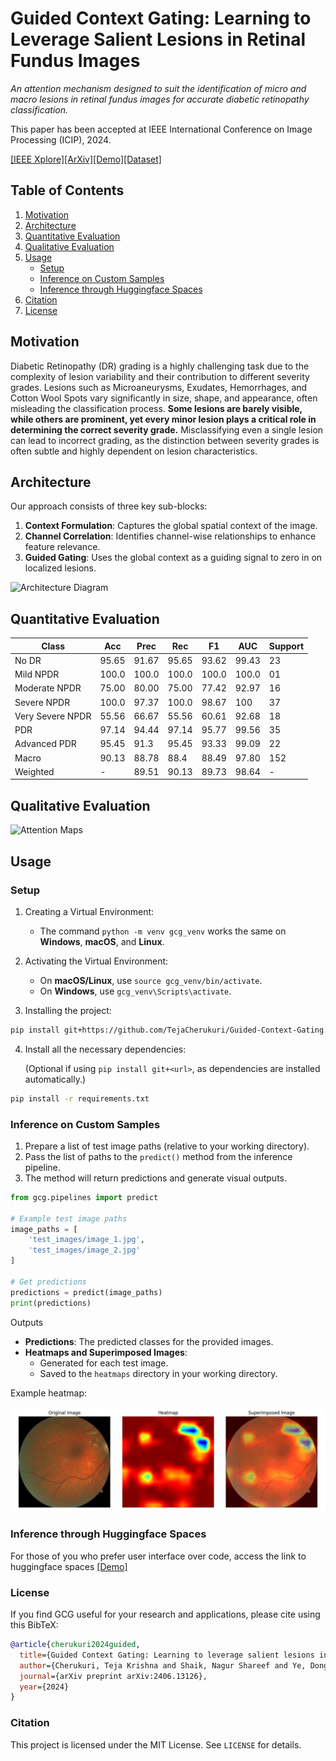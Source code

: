 # Guided Context Gating: Learning to Leverage Salient Lesions in Retinal Fundus Images

_An attention mechanism designed to suit the identification of micro and macro lesions in retinal fundus images for accurate diabetic retinopathy classification._

This paper has been accepted at IEEE International Conference on Image Processing (ICIP), 2024.


[[IEEE Xplore]](https://ieeexplore.ieee.org/document/10647604)[[ArXiv]](https://arxiv.org/abs/2406.13126)[[Demo]](https://huggingface.co/spaces/tejacherukuri/retinal-lesion-detector)[[Dataset]](https://zenodo.org/records/4647952)

## Table of Contents
1. [Motivation](#motivation)
2. [Architecture](#architecture)
3. [Quantitative Evaluation](#quantitative-evaluation)
4. [Qualitative Evaluation](#qualitative-evaluation)
5. [Usage](#usage)
   - [Setup](#setup)
   - [Inference on Custom Samples](#inference-on-custom-samples)
   - [Inference through Huggingface Spaces](#inference-through-huggingface-spaces)
6. [Citation](#citation)
7. [License](#license)

## Motivation
Diabetic Retinopathy (DR) grading is a highly challenging task due to the complexity of lesion variability and their contribution to different severity grades. Lesions such as Microaneurysms, Exudates, Hemorrhages, and Cotton Wool Spots vary significantly in size, shape, and appearance, often misleading the classification process. **Some lesions are barely visible, while others are prominent, yet every minor lesion plays a critical role in determining the correct severity grade.** Misclassifying even a single lesion can lead to incorrect grading, as the distinction between severity grades is often subtle and highly dependent on lesion characteristics.

## Architecture
Our approach consists of three key sub-blocks:
1. **Context Formulation**: Captures the global spatial context of the image.
2. **Channel Correlation**: Identifies channel-wise relationships to enhance feature relevance.
3. **Guided Gating**: Uses the global context as a guiding signal to zero in on localized lesions.

![Architecture Diagram](architecture.jpg)

## Quantitative Evaluation
| Class | Acc   | Prec  | Rec   | F1    | AUC    | Support |
|-------|-------|-------|-------|-------|--------|-------|
| No DR | 95.65 | 91.67 | 95.65 | 93.62 | 99.43  | 23    |
| Mild NPDR | 100.0 | 100.0 | 100.0 | 100.0 | 100.0  | 01    |
| Moderate NPDR | 75.00 | 80.00 | 75.00 | 77.42 | 92.97  | 16    |
| Severe NPDR | 100.0 | 97.37 | 100.0 | 98.67 | 100    | 37    |
| Very Severe NPDR | 55.56 | 66.67 | 55.56 | 60.61 | 92.68  | 18    |
| PDR | 97.14 | 94.44 | 97.14 | 95.77 | 99.56  | 35    |
| Advanced PDR | 95.45 | 91.3  | 95.45 | 93.33 | 99.09  | 22    |
| Macro | 90.13 | 88.78 | 88.4  | 88.49 | 97.80  | 152   |
| Weighted | -   | 89.51 | 90.13 | 89.73 | 98.64  | -     |

## Qualitative Evaluation
![Attention Maps](qualitative_result.png)

## Usage
### Setup
1. Creating a Virtual Environment:
   - The command `python -m venv gcg_venv` works the same on **Windows**, **macOS**, and **Linux**.

2. Activating the Virtual Environment:
   - On **macOS/Linux**, use `source gcg_venv/bin/activate`.
   - On **Windows**, use `gcg_venv\Scripts\activate`.
     
3. Installing the project:
```bash
pip install git+https://github.com/TejaCherukuri/Guided-Context-Gating.git
```
4. Install all the necessary dependencies:
   
   (Optional if using `pip install git+<url>`, as dependencies are installed automatically.)
```bash
pip install -r requirements.txt
```
### Inference on Custom Samples

1. Prepare a list of test image paths (relative to your working directory).
2. Pass the list of paths to the `predict()` method from the inference pipeline.
3. The method will return predictions and generate visual outputs.

```python
from gcg.pipelines import predict

# Example test image paths
image_paths = [
    'test_images/image_1.jpg',
    'test_images/image_2.jpg'
]

# Get predictions
predictions = predict(image_paths)
print(predictions)
```
Outputs

- **Predictions**: The predicted classes for the provided images.
- **Heatmaps and Superimposed Images**:
  - Generated for each test image.
  - Saved to the `heatmaps` directory in your working directory.
    
Example heatmap:
  
![heatmap](heatmaps/heatmap_198_Moderate_NPDR.jpg)

### Inference through Huggingface Spaces

For those of you who prefer user interface over code, access the link to huggingface spaces [[Demo]](https://huggingface.co/spaces/tejacherukuri/Guided-Context-Gating)


### License
If you find GCG useful for your research and applications, please cite using this BibTeX:
```bibtex
@article{cherukuri2024guided,
  title={Guided Context Gating: Learning to leverage salient lesions in retinal fundus images},
  author={Cherukuri, Teja Krishna and Shaik, Nagur Shareef and Ye, Dong Hye},
  journal={arXiv preprint arXiv:2406.13126},
  year={2024}
}
```

### Citation

This project is licensed under the MIT License. See `LICENSE` for details.
